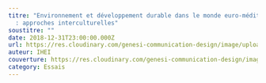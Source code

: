 ```yaml
---
titre: "Environnement et développement durable dans le monde euro-méditerranéen
  : approches interculturelles"
soustitre: ""
date: 2018-12-31T23:00:00.000Z
url: https://res.cloudinary.com/genesi-communication-design/image/upload/v1606746709/ihei/PDF/IHEI_ENVIRONNEMENT_fatopc.pdf
auteur: IHEI
couverture: https://res.cloudinary.com/genesi-communication-design/image/upload/v1606836764/ihei/couvertures/environnement_agh8kz.jpg
category: Essais
---
```

